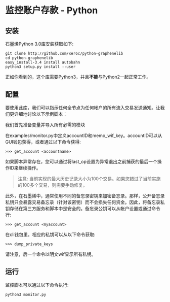 #  监控账户存款 -  Python

## 安装

石墨烯Python 3.0库安装获取如下:

    git clone http://github.com/xeroc/python-graphenelib
    cd python-graphenelib
    easy_install-3.4 install autobahn
    python3 setup.py install --user

正如你看到的，这个库需要Python3，并且**不能**与Python2一起正常工作。

## 配置

要使用此库，我们可以指示任何全节点为任何帐户的所有流入交易发送通知。让我们更详细地讨论以下示例脚本：

我们首先准备变量并导入所有必需的模块

在examples/monitor.py中定义accountID和memo_wif_key。accountID可以从GUI钱包获得，或者通过以下命令获得:

    >>> get_account <accountname>

如果脚本异常存在，您可以通过将last_op设置为异常退出之前捕获的最后一个操作ID来继续操作。

>注意:
当前实现的最大历史记录大小为100个交易。如果您错过了当前实施的100多个交易，则需要手动修复。


此外，在石墨烯中，通常使用不同的备忘录密钥来加密备忘录。那样，公开备忘录私钥只会暴露交易备忘录（针对该密钥）而不会损失任何资金。因此，将备忘录私钥存储在第三方服务和脚本中是安全的。备忘录公钥可以从帐户设置或通过命令行:

    >>> get_account <myaccount>

在cli钱包里。相应的私钥可以从以下命令获取:

    >>> dump_private_keys

请注意，后一个命令以明文wif显示所有私钥。

## 运行

监控脚本可以通过以下命令执行:

    python3 monitor.py
